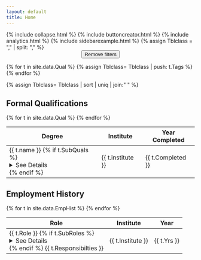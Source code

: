 ```yaml
---
layout: default
title: Home
---
```


<head>
<link rel="stylesheet" href="assets/css/sidebar_resume.css">
</head>
<body>
{% include collapse.html %}
{% include buttoncreator.html %}
{% include analytics.html %}
{% include sidebarexample.html %}
{% assign Tblclass = "," | split: "," %}
<center>
<button onclick='hideAll()'>Remove filters</button></center>


{% for t in site.data.Qual %}
   {% assign Tblclass= Tblclass | push: t.Tags %}
{% endfor %}

{% assign Tblclass= Tblclass | sort | uniq | join:" " %}

## Formal Qualifications
<table>
<thead>
  <tr>
    <th>Degree</th>
    <th>Institute</th>
    <th>Year Completed</th>
  </tr>
</thead>
<tbody>    
{% for t in site.data.Qual %}
    <tr class="{{ t.Tags | join:" " }}">
    <td>{{ t.name }}
       {% if t.SubQuals %}
       <details><summary>See Details</summary>
         {% for SubQual in t.SubQuals %}
            - {{ SubQual }}<br>
         {% endfor %}
       </details>
       {% endif %}
       </td>
    <td>{{ t.institute }}</td>
    <td>{{ t.Completed }}</td>
  </tr>
{% endfor %}

</tbody>
  </table>

## Employment History
<table>
<thead>
  <tr>
    <th>Role</th>
    <th>Institute</th>
    <th>Year</th>
  </tr>
</thead>
<tbody>    
{% for t in site.data.EmpHist %}
    <tr class="{{ t.Tags | join:" " }}">
    <td>{{ t.Role }}
       {% if t.SubRoles %}
       <details><summary>See Details</summary>
         {% for SubRole in t.SubRoles %}
            - {{ SubRole }}<br>
         {% endfor %}
       </details>
       {% endif %}
       {{ t.Responsibilties }}
       </td>
    <td>{{ t.Institute }}</td>
    <td>{{ t.Yrs }}</td>
  </tr>
{% endfor %}
   </tbody>
  </table>
</body>
